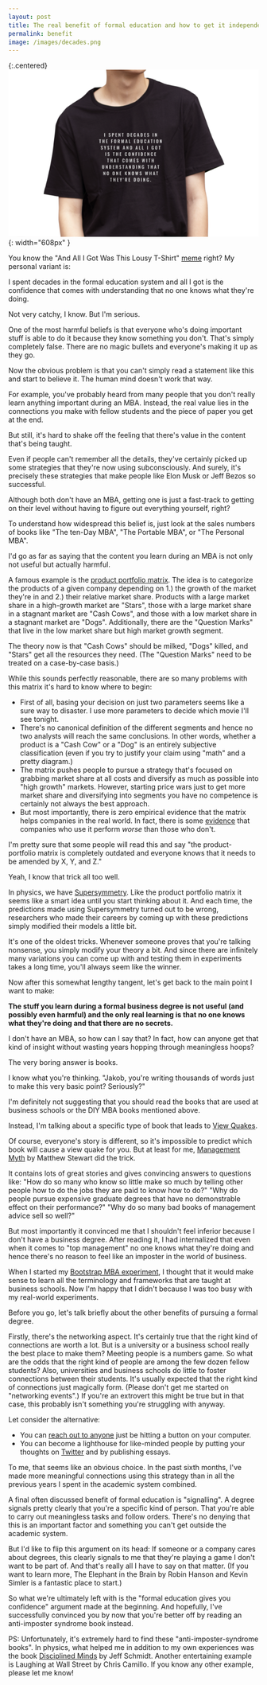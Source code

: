 ```yaml
---
layout: post
title: The real benefit of formal education and how to get it independently
permalink: benefit
image: /images/decades.png
---
```


{:.centered}
![](/images/decades.png){: width="608px" }

You know the "And All I Got Was This Lousy T-Shirt" [meme](https://tvtropes.org/pmwiki/pmwiki.php/Main/AndAllIGotWasThisLousyTShirt) right? My personal variant is:

I spent decades in the formal education system and all I got is the confidence that comes with understanding that no one knows what they're doing.

Not very catchy, I know. But I'm serious.

One of the most harmful beliefs is that everyone who's doing important stuff is able to do it because they know something you don't. That's simply completely false. There are no magic bullets and everyone's making it up as they go.

Now the obvious problem is that you can't simply read a statement like this and start to believe it. The human mind doesn't work that way.

For example, you've probably heard from many people that you don't really learn anything important during an MBA. Instead, the real value lies in the connections you make with fellow students and the piece of paper you get at the end.

But still, it's hard to shake off the feeling that there's value in the content that's being taught.

Even if people can't remember all the details, they've certainly picked up some strategies that they're now using subconsciously. And surely, it's precisely these strategies that make people like Elon Musk or Jeff Bezos so successful.

Although both don't have an MBA, getting one is just a fast-track to getting on their level without having to figure out everything yourself, right?

To understand how widespread this belief is, just look at the sales numbers of books like "The ten-Day MBA", "The Portable MBA", or "The Personal MBA".

I'd go as far as saying that the content you learn during an MBA is not only not useful but actually harmful.

A famous example is the [product portfolio matrix](https://en.wikipedia.org/wiki/Growth%E2%80%93share_matrix). The idea is to categorize the products of a given company depending on 1.) the growth of the market they're in and 2.) their relative market share. Products with a large market share in a high-growth market are "Stars", those with a large market share in a stagnant market are "Cash Cows", and those with a low market share in a stagnant market are "Dogs". Additionally, there are the "Question Marks" that live in the low market share but high market growth segment.

The theory now is that "Cash Cows" should be milked, "Dogs" killed, and "Stars" get all the resources they need. (The "Question Marks" need to be treated on a case-by-case basis.)

While this sounds perfectly reasonable, there are so many problems with this matrix it's hard to know where to begin:

- First of all, basing your decision on just two parameters seems like a sure way to disaster. I use more parameters to decide which movie I'll see tonight.
- There's no canonical definition of the different segments and hence no two analysts will reach the same conclusions. In other words, whether a product is a "Cash Cow" or a "Dog" is an entirely subjective classification (even if you try to justify your claim using "math" and a pretty diagram.)
- The matrix pushes people to pursue a strategy that's focused on grabbing market share at all costs and diversify as much as possible into "high growth" markets. However, starting price wars just to get more market share and diversifying into segments you have no competence is certainly not always the best approach.
- But most importantly, there is zero empirical evidence that the matrix helps companies in the real world. In fact, there is some [evidence](https://papers.ssrn.com/sol3/papers.cfm?abstract_id=665393) that companies who use it perform *worse* than those who don't.

I'm pretty sure that some people will read this and say "the product-portfolio matrix is completely outdated and everyone knows that it needs to be amended by X, Y, and Z."

Yeah, I know that trick all too well.

In physics, we have [Supersymmetry](https://en.wikipedia.org/wiki/Supersymmetry). Like the product portfolio matrix it seems like a smart idea until you start thinking about it. And each time, the predictions made using Supersymmetry turned out to be wrong, researchers who made their careers by coming up with these predictions simply modified their models a little bit.

It's one of the oldest tricks. Whenever someone proves that you're talking nonsense, you simply modify your theory a bit. And since there are infinitely many variations you can come up with and testing them in experiments takes a long time, you'll always seem like the winner.

Now after this somewhat lengthy tangent, let's get back to the main point I want to make:

**The stuff you learn during a formal business degree is not useful (and possibly even harmful) and the only real learning is that no one knows what they're doing and that there are no secrets.**

I don't have an MBA, so how can I say that? In fact, how can anyone get that kind of insight without wasting years hopping through meaningless hoops?

The very boring answer is books.

I know what you're thinking. "Jakob, you're writing thousands of words just to make this very basic point? Seriously?"

I'm definitely not suggesting that you should read the books that are used at business schools or the DIY MBA books mentioned above.

Instead, I'm talking about a specific type of book that leads to [View Quakes](https://ryanholiday.net/quake-reading/).

Of course, everyone's story is different, so it's impossible to predict which book will cause a view quake for you. But at least for me, [Management Myth](https://mwstewart.com/books/the-management-myth/) by Matthew Stewart did the trick.

It contains lots of great stories and gives convincing answers to questions like: "How do so many who know so little make so much by telling other people how to do the jobs they are paid to know how to do?" "Why do people pursue expensive graduate degrees that have no demonstrable effect on their performance?" "Why do so many bad books of management advice sell so well?"

But most importantly it convinced me that I shouldn't feel inferior because I don't have a business degree. After reading it, I had internalized that even when it comes to "top management" no one knows what they're doing and hence there's no reason to feel like an imposter in the world of business.

When I started my [Bootstrap MBA experiment](https://bootstrap.mba/), I thought that it would make sense to learn all the terminology and frameworks that are taught at business schools. Now I'm happy that I didn't because I was too busy with my real-world experiments.

Before you go, let's talk briefly about the other benefits of pursuing a formal degree.

Firstly, there's the networking aspect. It's certainly true that the right kind of connections are worth a lot. But is a university or a business school really the best place to make them? Meeting people is a numbers game. So what are the odds that the right kind of people are among the few dozen fellow students? Also, universities and business schools do little to foster connections between their students. It's usually expected that the right kind of connections just magically form. (Please don't get me started on "networking events".) If you're an extrovert this might be true but in that case, this probably isn't something you're struggling with anyway.

Let consider the alternative:

- You can [reach out to anyone](https://bootstrap.mba/sam-parr/) just be hitting a button on your computer.
- You can become a lighthouse for like-minded people by putting your thoughts on [Twitter](https://twitter.com/jakobgreenfeld) and by publishing essays.

To me, that seems like an obvious choice. In the past sixth months, I've made more meaningful connections using this strategy than in all the previous years I spent in the academic system combined.

A final often discussed benefit of formal education is "signalling". A degree signals pretty clearly that you're a specific kind of person. That you're able to carry out meaningless tasks and follow orders. There's no denying that this is an important factor and something you can't get outside the academic system.

But I'd like to flip this argument on its head: If someone or a company cares about degrees, this clearly signals to me that they're playing a game I don't want to be part of. And that's really all I have to say on that matter. (If you want to learn more, The Elephant in the Brain by Robin Hanson and Kevin Simler is a fantastic place to start.)

So what we're ultimately left with is the "formal education gives you confidence" argument made at the beginning. And hopefully, I've successfully convinced you by now that you're better off by reading an anti-imposter syndrome book instead.

PS: Unfortunately, it's extremely hard to find these "anti-imposter-syndrome books". In physics, what helped me in addition to my own experiences was the book [Disciplined Minds](https://disciplinedminds.tripod.com/) by Jeff Schmidt. Another entertaining example is Laughing at Wall Street by Chris Camillo. If you know any other example, please let me know!
